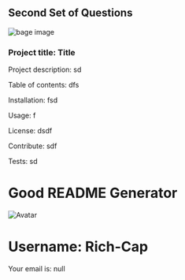 ## Second Set of Questions  

![bage image](https://img.shields.io/static/v1?label=Version&message=2&color=<COLOR>) 
 
### Project title: Title 
 
Project description: sd 
 
Table of contents: dfs 
 
Installation: fsd 
 
Usage: f 
 
License: dsdf 
 
Contribute: sdf 
 
Tests: sd 
 
# Good README Generator 
 
![Avatar](https://avatars0.githubusercontent.com/u/61104208?v=4) 
 
# Username: Rich-Cap 
 
Your email is: null 
 

